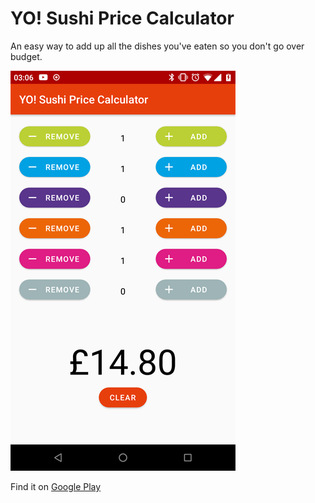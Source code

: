 # YO! Sushi Price Calculator
An easy way to add up all the dishes you've eaten so you don't go over budget.

![Screenshot](screenshot.png)

Find it on [Google Play](https://play.google.com/store/apps/details?id=com.will_russell.yo_sushi_calculator&fbclid=IwAR1I4llQ4SI5D-OAqXvCNRxoOYKbDiVXcuVu2FhR8rtuA8F9K3owu13IQiU)
